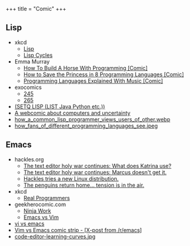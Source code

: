 +++
title = "Comic"
+++

## Lisp

- xkcd
  - [Lisp](https://xkcd.com/224/)
  - [Lisp Cycles](https://xkcd.com/297/)
- Emma Murray
  - [How To Build A Horse With Programming [Comic]](https://toggl.com/blog/build-horse-programming)
  - [How to Save the Princess in 8 Programming Languages [Comic]](https://toggl.com/blog/save-princess-8-programming-languages)
  - [Programming Languages Explained With Music [Comic]](https://toggl.com/blog/programming-languages-explained-with-music-comic)
- exocomics
  - [245](https://www.exocomics.com/245/)
  - [265](https://www.exocomics.com/265/)
- [(SETQ LISP (LIST Java Python etc.)) ](https://www.reddit.com/r/ProgrammerHumor/comments/dmjmk3/setq_lisp_list_java_python_etc/)
- [A webcomic about computers and uncertainty](https://rakhim.org/honestly-undefined/10/)
- [how_a_common_lisp_programmer_views_users_of_other.webp](/comic/how_a_common_lisp_programmer_views_users_of_other.webp)
- [how_fans_of_different_programming_languages_see.jpeg](/comic/how_fans_of_different_programming_languages_see.jpeg)

## Emacs

- hackles.org
  - [The text editor holy war continues: What does Katrina use?](http://hackles.org/cgi-bin/archives.pl?request=93)
  - [The text editor holy war continues: Marcus doesn't get it.](http://hackles.org/cgi-bin/archives.pl?request=94)
  - [Hackles tries a new Linux distribution.](http://hackles.org/cgi-bin/archives.pl?request=231)
  - [The penguins return home... tension is in the air.](http://hackles.org/cgi-bin/archives.pl?request=284)
- xkcd
  - [Real Programmers](https://xkcd.com/378/)
- geekherocomic.com
  - [Ninja Work](http://www.geekherocomic.com/comics-highres/2009-01-15-ninja-work.png)
  - [Emacs vs Vim](http://www.geekherocomic.com/comics-highres/2009-02-02-emacs-vs-vim.png)
- [vi vs emacs](http://0xbabaf000l.blogspot.com/2007/09/vi-vs-emacs.html)
- [ Vim vs Emacs comic strip - [X-post from /r/emacs] ](https://www.reddit.com/r/vim/comments/5q3auk/vim_vs_emacs_comic_strip_xpost_from_remacs/)
- [code-editor-learning-curves.jpg](/comic/code-editor-learning-curves.jpg)

